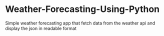 # Weather-Forecasting-Using-Python
Simple weather forecasting app that fetch data from the weather api and display the json in readable format
